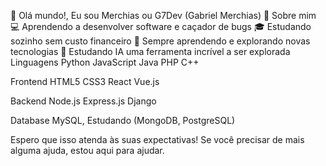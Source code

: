 👋 Olá mundo!, Eu sou Merchias ou G7Dev (Gabriel Merchias)
🚀 Sobre mim
💻 Aprendendo a desenvolver software e caçador de bugs
🎓 Estudando sozinho sem custo financeiro
🌱 Sempre aprendendo e explorando novas tecnologias
🤖 Estudando IA uma ferramenta incrível a ser explorada
Linguagens
Python JavaScript Java PHP C++

Frontend
HTML5 CSS3 React Vue.js

Backend
Node.js Express.js Django

Database
MySQL, Estudando (MongoDB, PostgreSQL)

Espero que isso atenda às suas expectativas! Se você precisar de mais alguma ajuda, estou aqui para ajudar.
